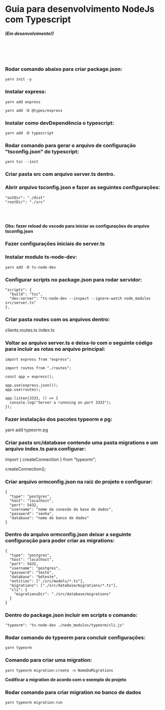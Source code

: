 <h1>Guia para desenvolvimento NodeJs com Typescript</h1>
<h5>(Em desenvolvimento!)</h5>
<br />
<br />
<br />

### Rodar comando abaixo para criar package.json:
```
yarn init -y
```
### Instalar express:
```
yarn add express

yarn add -D @types/express
```
### Instalar como devDependência o typescript:
```
yarn add -D typescript
```
### Rodar comando para gerar o arquivo de configuração "tsconfig.json" do typescript:
```
yarn tsc --init
```
### Criar pasta src com arquivo server.ts dentro.

### Abrir arquivo tsconfig.json e fazer as seguintes configurações:
```
"outDir": "./dist"
"rootDir": "./src"
```
<br />
<br />

**Obs: fazer reload do vscode para iniciar as configurações do arquivo tsconfig.json**
<br />

### Fazer configurações iniciais do server.ts

### Instalar modulo ts-node-dev:
```
yarn add -D ts-node-dev
```
### Configurar scripts no package.json para rodar servidor:
```
"scripts": {
  "build": "tsc",
  "dev:server": "ts-node-dev --inspect --ignore-watch node_modules src/server.ts"
},
```
### Criar pasta routes com os arquivos dentro:

clients.routes.ts
index.ts

### Voltar ao arquivo server.ts e deixa-lo com o seguinte código para incluir as rotas no arquivo principal:
```
import express from "express";

import routes from "./routes";

const app = express();

app.use(express.json());
app.use(routes);

app.listen(3333, () => {
  console.log("Server a runnning on port 3333");
});
```
### Fazer instalação dos pacotes typeorm e pg:

yarn add typeorm pg

### Criar pasta src/database contendo uma pasta migrations e um arquivo index.ts para configurar:

import { createConnection } from "typeorm";

createConnection();

### Criar arquivo ormconfig.json na raiz do projeto e configurar:

```
{
  "type": "postgres",
  "host": "localhost",
  "port": 5432,
  "username": "nome da conexão da base de dados",
  "password": "senha",
  "database": "nome do banco de dados"
}
```

### Dentro do arquivo ormconfig.json deixar a seguinte configuração para poder criar as migrations:

```
{
  "type": "postgres",
  "host": "localhost",
  "port": 5432,
  "username": "postgres",
  "password": "teste",
  "database": "bdteste",
  "entities": ["./src/models/*.ts"],
  "migrations": ["./src/database/migrations/*.ts"],
  "cli": {
    "migrationsDir": "./src/database/migrations"
  }
}
```
### Dentro do package.json incluir em scripts o comando:
```
"typeorm": "ts-node-dev ./node_modules/typeorm/cli.js"
```

### Rodar comando do typeorm para concluir configurações:
```
yarn typeorm
```

### Comando para criar uma migration:
```
yarn typeorm migration:create -n NomeDaMigrations
```

**Codificar a migration de acordo com o exemplo do projeto**


### Rodar comando para criar migration no banco de dados
```
yarn typeorm migration:run
```
